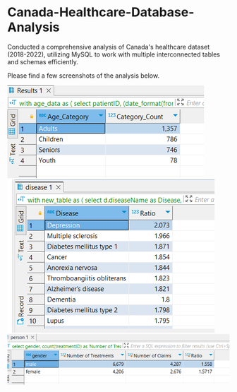 # Canada-Healthcare-Database-Analysis
Conducted a comprehensive analysis of Canada's healthcare dataset (2018-2022), utilizing MySQL to work with multiple interconnected tables and schemas efficiently.


Please find a few screenshots of the analysis below.

![](a1.PNG)
![](a2.PNG)
![](a3.PNG)
